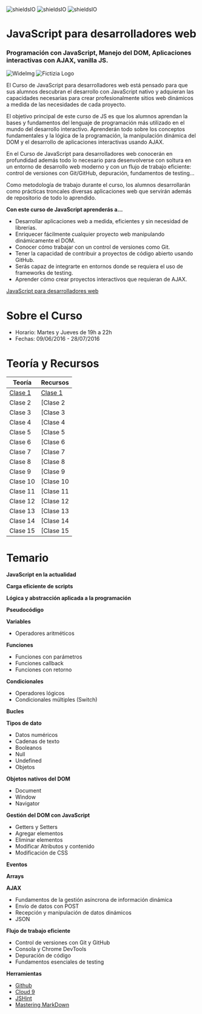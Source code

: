 ![shieldsIO](https://img.shields.io/github/issues/Fictizia/Curso-JS-para-desarrolladores-web_ed6.svg)
![shieldsIO](https://img.shields.io/github/forks/Fictizia/Curso-JS-para-desarrolladores-web_ed6.svg)
![shieldsIO](https://img.shields.io/github/stars/Fictizia/Curso-JS-para-desarrolladores-web_ed6.svg)

# JavaScript para desarrolladores web
### Programación con JavaScript, Manejo del DOM, Aplicaciones interactivas con AJAX, vanilla JS.

![WideImg](http://www.fictizia.com/assets/styles/styleImgs/wideBox/widebox_js.png)
![Fictizia Logo](https://media.licdn.com/media/p/1/000/1ed/254/29475de.png)

El Curso de JavaScript para desarrolladores web está pensado para que sus alumnos descubran el desarrollo con JavaScript nativo y adquieran las capacidades necesarias para crear profesionalmente sitios web dinámicos a medida de las necesidades de cada proyecto.

El objetivo principal de este curso de JS es que los alumnos aprendan la bases y fundamentos del lenguaje de programación más utilizado en el mundo del desarrollo interactivo. Aprenderán todo sobre los conceptos fundamentales y la lógica de la programación, la manipulación dinámica del DOM y el desarrollo de aplicaciones interactivas usando AJAX.

En el Curso de JavaScript para desarrolladores web conocerán en profundidad además todo lo necesario para desenvolverse con soltura en un entorno de desarrollo web moderno y con un flujo de trabajo eficiente: control de versiones con Git/GitHub, depuración, fundamentos de testing...

Como metodología de trabajo durante el curso, los alumnos desarrollarán como prácticas troncales diversas aplicaciones web que servirán además de repositorio de todo lo aprendido.

**Con este curso de JavaScript aprenderás a...**
- Desarrollar aplicaciones web a medida, eficientes y sin necesidad de librerías.
- Enriquecer fácilmente cualquier proyecto web manipulando dinámicamente el DOM.
- Conocer cómo trabajar con un control de versiones como Git.
- Tener la capacidad de contribuir a proyectos de código abierto usando GitHub.
- Serás capaz de integrarte en entornos donde se requiera el uso de frameworks de testing.
- Aprender cómo crear proyectos interactivos que requieran de AJAX.



[JavaScript para desarrolladores web](http://fictizia.com/formacion/curso_javascript)

Sobre el Curso
=================
* Horario: Martes y Jueves de 19h a 22h
* Fechas: 09/06/2016 - 28/07/2016

Teoría y Recursos
=================
Teoría | Recursos
------------ | -------------
[Clase 1](teoria/dia1.md)	| [Clase 1](recursos/dia1.md)
Clase 2 | [Clase 2
Clase 3 | [Clase 3
Clase 4 | [Clase 4
Clase 5 | [Clase 5
Clase 6 | [Clase 6
Clase 7 | [Clase 7
Clase 8 | [Clase 8
Clase 9 | [Clase 9
Clase 10 | [Clase 10
Clase 11 | [Clase 11
Clase 12 | [Clase 12
Clase 13 | [Clase 13
Clase 14 | [Clase 14
Clase 15 | [Clase 15



Temario
=================

**JavaScript en la actualidad**

**Carga eficiente de scripts**

**Lógica y abstracción aplicada a la programación**

**Pseudocódigo**

**Variables**
* Operadores aritméticos

**Funciones**
* Funciones con parámetros
* Funciones callback
* Funciones con retorno

**Condicionales**
* Operadores lógicos
* Condicionales múltiples (Switch)

**Bucles**

**Tipos de dato**
* Datos numéricos
* Cadenas de texto
* Booleanos
* Null
* Undefined
* Objetos

**Objetos nativos del DOM**
* Document
* Window
* Navigator

**Gestión del DOM con JavaScript**
* Getters y Setters
* Agregar elementos
* Eliminar elementos
* Modificar Atributos y contenido
* Modificación de CSS

**Eventos**

**Arrays**

**AJAX**
* Fundamentos de la gestión asíncrona de información dinámica
* Envío de datos con POST
* Recepción y manipulación de datos dinámicos
* JSON

**Flujo de trabajo eficiente**
* Control de versiones con Git y GitHub
* Consola y Chrome DevTools
* Depuración de código
* Fundamentos esenciales de testing

**Herramientas**
* [Github](https://github.com/)
* [Cloud 9](https://c9.io/ulisesgascon)
* [JSHint](http://www.jshint.com/)
* [Mastering MarkDown](https://guides.github.com/features/mastering-markdown/)
